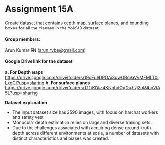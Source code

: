 # Assignment 15A
Create dataset that contains depth map, surface planes, and bounding boxes for all the classes in the YoloV3 dataset

#### Group members:
Arun Kumar RN (arun.rvbe@gmail.com)

#### Google Drive link for the dataset
**a. For Depth maps**
	https://drive.google.com/drive/folders/19cEuSDPOAi3uwGBcVaVvMFMLT0ILxgCI?usp=sharing
**b. For surface planes**
https://drive.google.com/drive/folders/121tKDkz4KNhhdOqDu3Nj2oI8lbnVIA5L?usp=sharing

**Dataset explanation**

- The input dataset size has 3590 images, with focus on hardhat workers and safety vest
- Monocular depth estimation relies on large and diverse training sets. 
- Due to the challenges associated with acquiring dense ground-truth depth across different environments at scale, a number of datasets with distinct characteristics and biases was created. 
